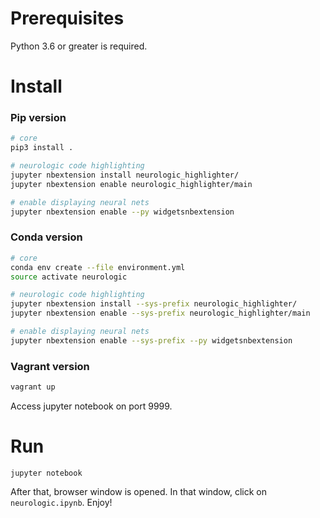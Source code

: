 # Prerequisites
Python 3.6 or greater is required.
# Install
### Pip version
```bash
# core
pip3 install .

# neurologic code highlighting
jupyter nbextension install neurologic_highlighter/
jupyter nbextension enable neurologic_highlighter/main

# enable displaying neural nets
jupyter nbextension enable --py widgetsnbextension
```
### Conda version
```bash
# core
conda env create --file environment.yml
source activate neurologic

# neurologic code highlighting
jupyter nbextension install --sys-prefix neurologic_highlighter/
jupyter nbextension enable --sys-prefix neurologic_highlighter/main

# enable displaying neural nets
jupyter nbextension enable --sys-prefix --py widgetsnbextension
```
### Vagrant version
```bash
vagrant up
```
Access jupyter notebook on port 9999.
# Run
```
jupyter notebook
```
After that, browser window is opened. In that window, click on `neurologic.ipynb`. Enjoy!
